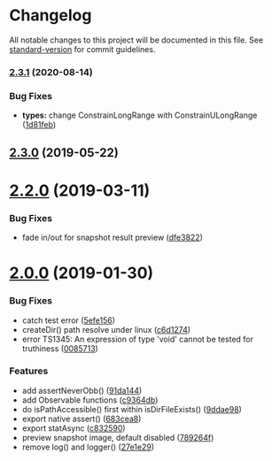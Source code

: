 # Changelog

All notable changes to this project will be documented in this file. See [standard-version](https://github.com/conventional-changelog/standard-version) for commit guidelines.

### [2.3.1](https://github.com/waitingsong/rxcam/compare/v2.3.0...v2.3.1) (2020-08-14)


### Bug Fixes

* **types:** change ConstrainLongRange with ConstrainULongRange ([1d81feb](https://github.com/waitingsong/rxcam/commit/1d81febbc409c1b8fdd51e278db232a11d2ed042))

## [2.3.0](https://github.com/waitingsong/rxcam/compare/v2.2.0...v2.3.0) (2019-05-22)



# [2.2.0](https://github.com/waitingsong/rxcam/compare/v2.1.0...v2.2.0) (2019-03-11)


### Bug Fixes

* fade in/out for snapshot result preview ([dfe3822](https://github.com/waitingsong/rxcam/commit/dfe3822))



<a name="2.0.0"></a>
# [2.0.0](https://github.com/waitingsong/rxcam/compare/v1.0.3...v2.0.0) (2019-01-30)


### Bug Fixes

* catch test error ([5efe156](https://github.com/waitingsong/rxcam/commit/5efe156))
* createDir() path resolve under linux ([c6d1274](https://github.com/waitingsong/rxcam/commit/c6d1274))
* error TS1345: An expression of type 'void' cannot be tested for truthiness ([0085713](https://github.com/waitingsong/rxcam/commit/0085713))


### Features

* add assertNeverObb() ([91da144](https://github.com/waitingsong/rxcam/commit/91da144))
* add Observable functions ([c9364db](https://github.com/waitingsong/rxcam/commit/c9364db))
* do isPathAccessible() first within isDirFileExists() ([9ddae98](https://github.com/waitingsong/rxcam/commit/9ddae98))
* export native assert() ([683cea8](https://github.com/waitingsong/rxcam/commit/683cea8))
* export statAsync ([c832590](https://github.com/waitingsong/rxcam/commit/c832590))
* preview snapshot image, default disabled ([789264f](https://github.com/waitingsong/rxcam/commit/789264f))
* remove log() and logger() ([27e1e29](https://github.com/waitingsong/rxcam/commit/27e1e29))
